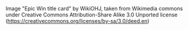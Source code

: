 Image "Epic Win title card" by WikiOHJ, taken from Wikimedia commons under Creative Commons Attribution-Share Alike 3.0 Unported license (https://creativecommons.org/licenses/by-sa/3.0/deed.en)

